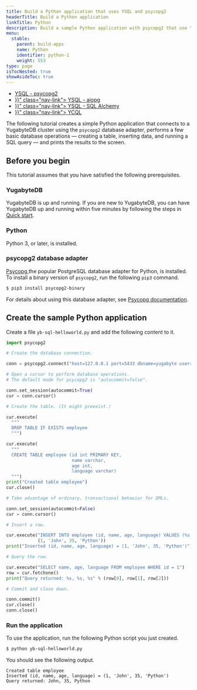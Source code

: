 ```yaml
---
title: Build a Python application that uses YSQL and psycopg2
headerTitle: Build a Python application
linkTitle: Python
description: Build a sample Python application with psycopg2 that use YSQL.
menu:
  stable:
    parent: build-apps
    name: Python
    identifier: python-1
    weight: 553
type: page
isTocNested: true
showAsideToc: true
---
```


<ul class="nav nav-tabs-alt nav-tabs-yb">
  <li >
    <a href="" class="nav-link active">
      <i class="icon-postgres" aria-hidden="true"></i>
      YSQL - psycopg2
    </a>
  </li>
  <li >
    <a href="{{< relref "./ysql-aiopg.md" >}}" class="nav-link">
      <i class="icon-postgres" aria-hidden="true"></i>
      YSQL - aiopg
    </a>
  </li>
  <li >
    <a href="{{< relref "./ysql-sqlalchemy.md" >}}" class="nav-link">
      <i class="icon-postgres" aria-hidden="true"></i>
      YSQL - SQL Alchemy
    </a>
  </li>
  <li>
    <a href="{{< relref "./ycql.md" >}}" class="nav-link">
      <i class="icon-cassandra" aria-hidden="true"></i>
      YCQL
    </a>
  </li>
</ul>

The following tutorial creates a simple Python application that connects to a YugabyteDB cluster using the `psycopg2` database adapter, performs a few basic database operations — creating a table, inserting data, and running a SQL query — and prints the results to the screen.

## Before you begin

This tutorial assumes that you have satisfied the following prerequisites.

### YugabyteDB

YugabyteDB is up and running. If you are new to YugabyteDB, you can have YugabyteDB up and running within five minutes by following the steps in [Quick start](../../../../quick-start/).

### Python

Python 3, or later, is installed.

### psycopg2 database adapter

[Psycopg](http://initd.org/psycopg/),the popular PostgreSQL database adapter for Python, is installed. To install a binary version of `psycopg2`, run the following `pip3` command.

```sh
$ pip3 install psycopg2-binary
```

For details about using this database adapter, see [Psycopg documentation](http://initd.org/psycopg/docs/).

## Create the sample Python application

Create a file `yb-sql-helloworld.py` and add the following content to it.

```python
import psycopg2

# Create the database connection.

conn = psycopg2.connect("host=127.0.0.1 port=5433 dbname=yugabyte user=yugabyte password=yugabyte")

# Open a cursor to perform database operations.
# The default mode for psycopg2 is "autocommit=false".

conn.set_session(autocommit=True)
cur = conn.cursor()

# Create the table. (It might preexist.)

cur.execute(
  """
  DROP TABLE IF EXISTS employee
  """)

cur.execute(
  """
  CREATE TABLE employee (id int PRIMARY KEY,
                         name varchar,
                         age int,
                         language varchar)
  """)
print("Created table employee")
cur.close()

# Take advantage of ordinary, transactional behavior for DMLs.

conn.set_session(autocommit=False)
cur = conn.cursor()

# Insert a row.

cur.execute("INSERT INTO employee (id, name, age, language) VALUES (%s, %s, %s, %s)",
            (1, 'John', 35, 'Python'))
print("Inserted (id, name, age, language) = (1, 'John', 35, 'Python')")

# Query the row.

cur.execute("SELECT name, age, language FROM employee WHERE id = 1")
row = cur.fetchone()
print("Query returned: %s, %s, %s" % (row[0], row[1], row[2]))

# Commit and close down.

conn.commit()
cur.close()
conn.close()
```

### Run the application

To use the application, run the following Python script you just created.

```sh
$ python yb-sql-helloworld.py
```

You should see the following output.

```
Created table employee
Inserted (id, name, age, language) = (1, 'John', 35, 'Python')
Query returned: John, 35, Python
```
